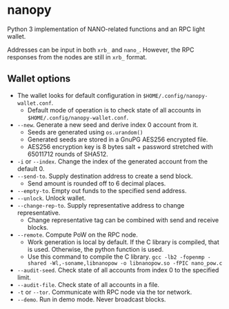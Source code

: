 # nanopy
Python 3 implementation of NANO-related functions and an RPC light wallet.

Addresses can be input in both `xrb_` and `nano_`. However, the RPC responses from the nodes are still in `xrb_` format.

## Wallet options
* The wallet looks for default configuration in `$HOME/.config/nanopy-wallet.conf`.
  * Default mode of operation is to check state of all accounts in `$HOME/.config/nanopy-wallet.conf`.
* `--new`. Generate a new seed and derive index 0 account from it.
  * Seeds are generated using `os.urandom()`
  * Generated seeds are stored in a GnuPG AES256 encrypted file.
  * AES256 encryption key is 8 bytes salt + password stretched with 65011712 rounds of SHA512.
* `-i` or `--index`. Change the index of the generated account from the default 0.
* `--send-to`. Supply destination address to create a send block.
  * Send amount is rounded off to 6 decimal places.
* `--empty-to`. Empty out funds to the specified send address.
* `--unlock`. Unlock wallet.
* `--change-rep-to`. Supply representative address to change representative.
  * Change representative tag can be combined with send and receive blocks.
* `--remote`. Compute PoW on the RPC node.
  * Work generation is local by default. If the C library is compiled, that is used. Otherwise, the python function is used.
  * Use this command to compile the C library. `gcc -lb2 -fopenmp -shared -Wl,-soname,libnanopow -o libnanopow.so -fPIC nano_pow.c`
* `--audit-seed`. Check state of all accounts from index 0 to the specified limit.
* `--audit-file`. Check state of all accounts in a file.
* `-t` or `--tor`. Communicate with RPC node via the tor network.
* `--demo`. Run in demo mode. Never broadcast blocks.
